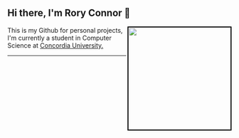 ## Hi there, I'm Rory Connor 👋

<img align='right' src="https://i.giphy.com/media/v1.Y2lkPTc5MGI3NjExYzhnajM3cG1lYmR2dTFqdngzYTFvNmh3N29xcTJsOHBodDFrYmYzNSZlcD12MV9pbnRlcm5hbF9naWZfYnlfaWQmY3Q9Zw/UKm1AF0UrCkb6/giphy.gif" width="230" style="border: 2px solid #000000;">

<p>This is my Github for personal projects, I'm currently a student in Computer Science at <a href="https://www.concordia.ca">Concordia University.</a></p>


---
